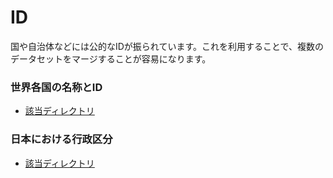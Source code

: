 # ID

国や自治体などには公的なIDが振られています。これを利用することで、複数のデータセットをマージすることが容易になります。

### 世界各国の名称とID

- [該当ディレクトリ](/country_list)


### 日本における行政区分

- [該当ディレクトリ](/prefecture_list)


